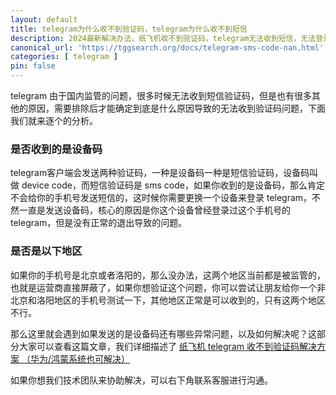```yaml
---
layout: default
title: telegram为什么收不到验证码，telegram为什么收不到短信
description: 2024最新解决办法，纸飞机收不到验证码，telegram无法收到短信，无法登录，此时应该如何处理呢？应该如何才能收到telegram短信验证码登录呢？
canonical_url: 'https://tggsearch.org/docs/telegram-sms-code-nan.html'
categories: [ telegram ]
pin: false
---
```

telegram 由于国内监管的问题，很多时候无法收到短信验证码，但是也有很多其他的原因，需要排除后才能确定到底是什么原因导致的无法收到验证码问题，下面我们就来逐个的分析。

### 是否收到的是设备码
telegram客户端会发送两种验证码，一种是设备码一种是短信验证码，设备码叫做 device code，而短信验证码是 sms code，如果你收到的是设备码，那么肯定不会给你的手机号发送短信的，这时候你需要更换一个设备来登录 telegram，不然一直是发送设备码，核心的原因是你这个设备曾经登录过这个手机号的 telegram，但是没有正常的退出导致的问题。

### 是否是以下地区
如果你的手机号是北京或者洛阳的，那么没办法，这两个地区当前都是被监管的，也就是运营商直接屏蔽了，如果你想验证这个问题，你可以尝试让朋友给你一个非北京和洛阳地区的手机号测试一下，其他地区正常是可以收到的，只有这两个地区不行。

那么这里就会遇到如果发送的是设备码还有哪些异常问题，以及如何解决呢？这部分大家可以查看这篇文章，我们详细描述了 [纸飞机 telegram 收不到验证码解决方案 （华为/鸿蒙系统也可解决）](./telegram-no-sms-code.html)

如果你想我们技术团队来协助解决，可以右下角联系客服进行沟通。